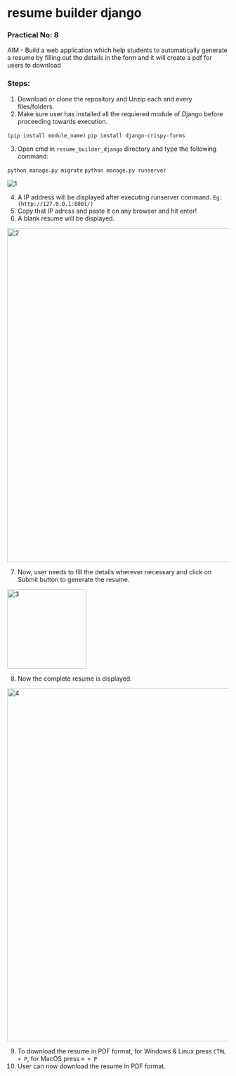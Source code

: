 # resume builder django

### Practical No: 8
AIM - Build a web application which help students to automatically generate a resume by filling out the details in the form and it will create a pdf for users to download

### Steps:
1. Download or clone the repository and Unzip each and every files/folders.
2. Make sure user has installed all the requiered module of Django before proceeding towards execution. 

`(pip install module_name)` `pip install django-crispy-forms`

3. Open cmd in `resume_builder_django` directory and type the following command:

`python manage.py migrate` `python manage.py runserver`

![1](https://user-images.githubusercontent.com/44550746/143187576-7cc57a50-b5c0-4ad7-bd76-1caed24dd050.jpg)

4. A IP address will be displayed after executing runserver command. `Eg: (http://127.0.0.1:8001/)`
5. Copy that IP adress and paste it on any browser and hit enter!
6. A blank resume will be displayed.

<img width="758" alt="2" src="https://user-images.githubusercontent.com/44550746/143192323-c15fe9a6-11ca-433d-b651-bf514321335f.png">

7. Now, user needs to fill the details wherever necessary and click on Submit button to generate the resume.


<img width="180" alt="3" src="https://user-images.githubusercontent.com/44550746/143191206-6c9f4f95-af27-4a8f-804c-afa69a77ad1a.png">

8. Now the complete resume is displayed.

<img width="801" alt="4" src="https://user-images.githubusercontent.com/44550746/143192182-abc59ba5-f542-42dd-8940-dcd3a802d217.png">

9. To download the resume in PDF format, for Windows & Linux press `CTRL + P`, for MacOS press `⌘ + P`
10. User can now download the resume in PDF format.
